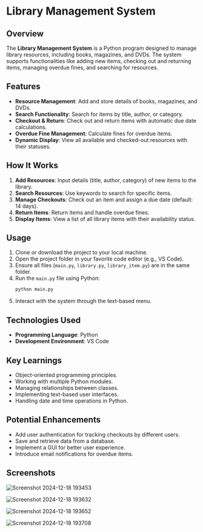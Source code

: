 # Library Management System

## Overview
The **Library Management System** is a Python program designed to manage library resources, including books, magazines, and DVDs. The system supports functionalities like adding new items, checking out and returning items, managing overdue fines, and searching for resources. 

## Features
- **Resource Management**: Add and store details of books, magazines, and DVDs.
- **Search Functionality**: Search for items by title, author, or category.
- **Checkout & Return**: Check out and return items with automatic due date calculations.
- **Overdue Fine Management**: Calculate fines for overdue items.
- **Dynamic Display**: View all available and checked-out resources with their statuses.

## How It Works
1. **Add Resources**: Input details (title, author, category) of new items to the library.
2. **Search Resources**: Use keywords to search for specific items.
3. **Manage Checkouts**: Check out an item and assign a due date (default: 14 days).
4. **Return Items**: Return items and handle overdue fines.
5. **Display Items**: View a list of all library items with their availability status.

## Usage
1. Clone or download the project to your local machine.
2. Open the project folder in your favorite code editor (e.g., VS Code).
3. Ensure all files (`main.py`, `library.py`, `library_item.py`) are in the same folder.
4. Run the `main.py` file using Python:
   ```bash
   python main.py
   ```
5. Interact with the system through the text-based menu.

## Technologies Used
- **Programming Language**: Python
- **Development Environment**: VS Code

## Key Learnings
- Object-oriented programming principles.
- Working with multiple Python modules.
- Managing relationships between classes.
- Implementing text-based user interfaces.
- Handling date and time operations in Python.

## Potential Enhancements
- Add user authentication for tracking checkouts by different users.
- Save and retrieve data from a database.
- Implement a GUI for better user experience.
- Introduce email notifications for overdue items.

## Screenshots

![Screenshot 2024-12-18 193453](https://github.com/user-attachments/assets/fc9a80a9-e0df-402f-9810-6b08b60737d4)

![Screenshot 2024-12-18 193632](https://github.com/user-attachments/assets/7c0560df-bd68-4571-a9e0-61f19f40b5d7)

![Screenshot 2024-12-18 193652](https://github.com/user-attachments/assets/2a57ca28-feb9-486f-be6b-b4ff576e6bb0)

![Screenshot 2024-12-18 193708](https://github.com/user-attachments/assets/cb182e5d-16b8-43c3-9060-a141ae4ffa3f)
